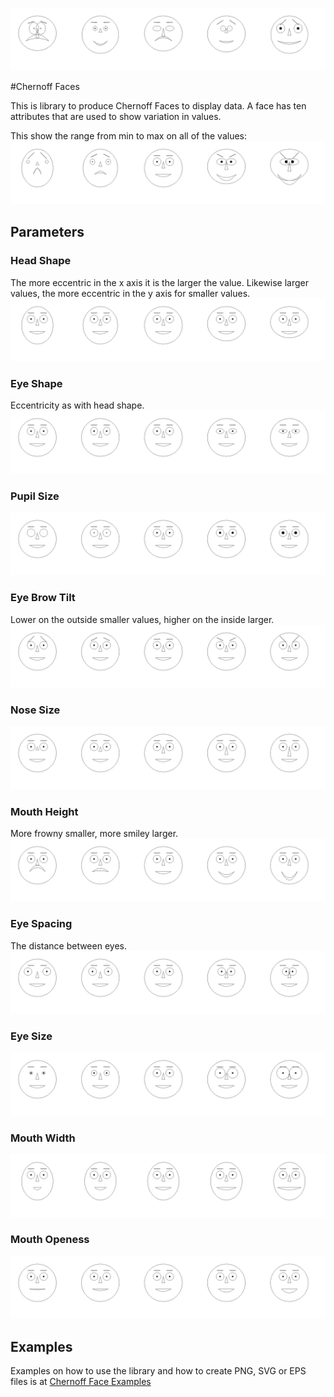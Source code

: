 ![Random Chernoff Faces](images/random.png)

#Chernoff Faces

This is library to produce Chernoff Faces to display data. A face has ten 
attributes that are used to show variation in values. 

This show the range from min to max on all of the values:
![Min/Max values](images/min-max.png)
                  
## Parameters
### Head Shape 
The more eccentric in the x axis it is the larger the value. Likewise larger values, 
 the more eccentric in the y axis for smaller values.
![Head shape](images/head-shape.png)

### Eye Shape 
Eccentricity as with head shape.
![Eye shape](images/eye-shape.png)

### Pupil Size
![Pupil size](images/pupile-size.png)

### Eye Brow Tilt 
Lower on the outside smaller values, higher on the inside larger.
![Eye brow tilt](images/eye-brow-tilt.png)

### Nose Size
![Nose size](images/nose-size.png)

### Mouth Height 
More frowny smaller, more smiley larger.
![Mouth height](images/mouth-height.png)

### Eye Spacing 
The distance between eyes.
![Eye spacing](images/eye-spacing.png)

### Eye Size
![Eye size](images/eye-size.png)

### Mouth Width
![Mouth width](images/mouth-width.png)

### Mouth Openess
![Mouth openess](images/mouth-openess.png)

## Examples
Examples on how to use the library and how to create PNG, SVG or EPS files is at
[Chernoff Face Examples](https://github.com/jdrem/chernoff-face-examples)

